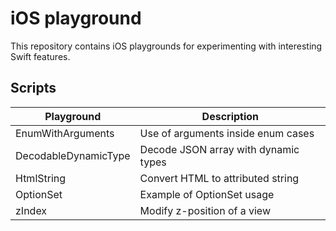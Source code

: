 # iOS playground
This repository contains iOS playgrounds for experimenting with interesting Swift features.

## Scripts

| Playground           | Description                          |
|----------------------|--------------------------------------|
| EnumWithArguments    | Use of arguments inside enum cases   |
| DecodableDynamicType | Decode JSON array with dynamic types |
| HtmlString           | Convert HTML to attributed string    |
| OptionSet            | Example of OptionSet usage           |
| zIndex               | Modify z-position of a view          |
